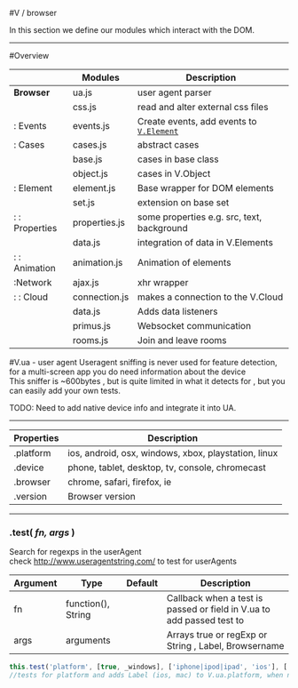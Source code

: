 #V / browser

In this section we define our modules which interact with the DOM.

-------------------------
#Overview

||Modules|Description|
|------ | ------- | ------- |
|**Browser**|ua.js|user agent parser
||css.js|read and alter external css files
|: Events|events.js|Create events, add events to [`V.Element`](browser/element)
|: Cases|cases.js|abstract cases
||base.js|cases in base class
||object.js|cases in V.Object
|: Element|element.js|Base wrapper for DOM elements
||set.js|extension on base set
|: : Properties|properties.js|some properties e.g. src, text, background
||data.js|integration of data in V.Elements
|: : Animation|animation.js|Animation of elements
|:Network|ajax.js|xhr wrapper
|: : Cloud|connection.js|makes a connection to the V.Cloud
||data.js|Adds data listeners
||primus.js|Websocket communication
||rooms.js|Join and leave rooms

#V.ua - user agent
Useragent sniffing is never used for feature detection, for a multi-screen app you do need information about the device<br> 
This sniffer is ~600bytes , but is quite limited in what it detects for , but you can easily add your own tests.

TODO: Need to add native device info and integrate it into UA.

___
Properties | Description
------ | -----------
.platform | ios, android, osx, windows, xbox, playstation, linux
.device | phone, tablet, desktop, tv, console, chromecast
.browser | chrome, safari, firefox, ie
.version | Browser version
___


### .test( *fn, args* )

Search for regexps in the userAgent<br>
check http://www.useragentstring.com/ to test for userAgents

Argument | Type | Default | Description
------ | ---- | ------- | -----------
fn | function(), String |  | Callback when a test is passed or field in V.ua to add passed test to
args | arguments |  | Arrays true or regExp or String , Label, Browsername

```javascript
this.test('platform', [true, _windows], ['iphone|ipod|ipad', 'ios'], ['mac os x', 'mac']);
//tests for platform and adds Label (ios, mac) to V.ua.platform, when nothing matches the default is windows
```
